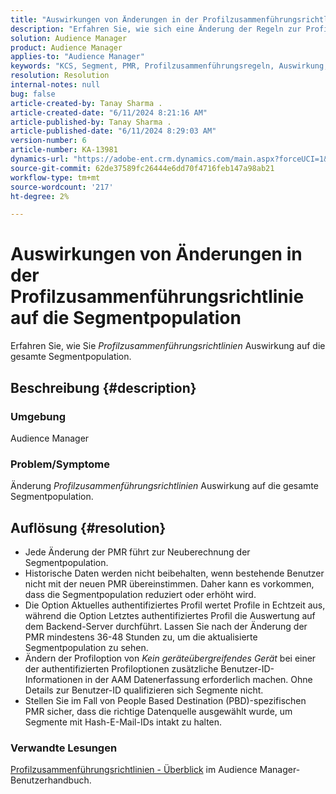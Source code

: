 ```yaml
---
title: "Auswirkungen von Änderungen in der Profilzusammenführungsrichtlinie auf die Segmentpopulation"
description: "Erfahren Sie, wie sich eine Änderung der Regeln zur Profilzusammenführung auf die gesamte Segmentpopulation auswirkt."
solution: Audience Manager
product: Audience Manager
applies-to: "Audience Manager"
keywords: "KCS, Segment, PMR, Profilzusammenführungsregeln, Auswirkung, Gesamtpopulation, Echtzeitpopulation, Population, Veränderung"
resolution: Resolution
internal-notes: null
bug: false
article-created-by: Tanay Sharma .
article-created-date: "6/11/2024 8:21:16 AM"
article-published-by: Tanay Sharma .
article-published-date: "6/11/2024 8:29:03 AM"
version-number: 6
article-number: KA-13981
dynamics-url: "https://adobe-ent.crm.dynamics.com/main.aspx?forceUCI=1&pagetype=entityrecord&etn=knowledgearticle&id=878f9e8d-cb27-ef11-840b-6045bd0065b6"
source-git-commit: 62de37589fc26444e6dd70f4716feb147a98ab21
workflow-type: tm+mt
source-wordcount: '217'
ht-degree: 2%

---
```


# Auswirkungen von Änderungen in der Profilzusammenführungsrichtlinie auf die Segmentpopulation


Erfahren Sie, wie Sie *Profilzusammenführungsrichtlinien* Auswirkung auf die gesamte Segmentpopulation.

## Beschreibung {#description}


### Umgebung

Audience Manager

### Problem/Symptome

Änderung *Profilzusammenführungsrichtlinien* Auswirkung auf die gesamte Segmentpopulation.


## Auflösung {#resolution}


- Jede Änderung der PMR führt zur Neuberechnung der Segmentpopulation.
- Historische Daten werden nicht beibehalten, wenn bestehende Benutzer nicht mit der neuen PMR übereinstimmen. Daher kann es vorkommen, dass die Segmentpopulation reduziert oder erhöht wird.
- Die Option Aktuelles authentifiziertes Profil wertet Profile in Echtzeit aus, während die Option Letztes authentifiziertes Profil die Auswertung auf dem Backend-Server durchführt. Lassen Sie nach der Änderung der PMR mindestens 36-48 Stunden zu, um die aktualisierte Segmentpopulation zu sehen.
- Ändern der Profiloption von *Kein geräteübergreifendes Gerät* bei einer der authentifizierten Profiloptionen zusätzliche Benutzer-ID-Informationen in der AAM Datenerfassung erforderlich machen. Ohne Details zur Benutzer-ID qualifizieren sich Segmente nicht.
- Stellen Sie im Fall von People Based Destination (PBD)-spezifischen PMR sicher, dass die richtige Datenquelle ausgewählt wurde, um Segmente mit Hash-E-Mail-IDs intakt zu halten.




### Verwandte Lesungen

[Profilzusammenführungsrichtlinien - Überblick](https://experienceleague.adobe.com/docs/audience-manager/user-guide/features/profile-merge-rules/merge-rules-overview.html) im Audience Manager-Benutzerhandbuch.
